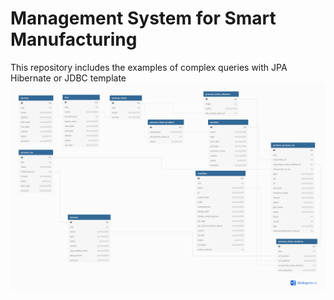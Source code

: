 # Management System for Smart Manufacturing 
This repository includes the examples of complex queries with JPA Hibernate or JDBC template
![db diagram](images/management%20syste.png)
